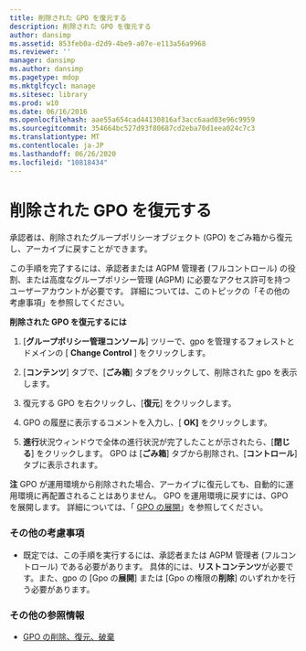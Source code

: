```yaml
---
title: 削除された GPO を復元する
description: 削除された GPO を復元する
author: dansimp
ms.assetid: 853feb0a-d2d9-4be9-a07e-e113a56a9968
ms.reviewer: ''
manager: dansimp
ms.author: dansimp
ms.pagetype: mdop
ms.mktglfcycl: manage
ms.sitesec: library
ms.prod: w10
ms.date: 06/16/2016
ms.openlocfilehash: aae55a654cad44130816af3acc6aad03e96c9959
ms.sourcegitcommit: 354664bc527d93f80687cd2eba70d1eea024c7c3
ms.translationtype: MT
ms.contentlocale: ja-JP
ms.lasthandoff: 06/26/2020
ms.locfileid: "10818434"
---
```

# 削除された GPO を復元する


承認者は、削除されたグループポリシーオブジェクト (GPO) をごみ箱から復元し、アーカイブに戻すことができます。

この手順を完了するには、承認者または AGPM 管理者 (フルコントロール) の役割、または高度なグループポリシー管理 (AGPM) に必要なアクセス許可を持つユーザーアカウントが必要です。 詳細については、このトピックの「その他の考慮事項」を参照してください。

**削除された GPO を復元するには**

1.  [**グループポリシー管理コンソール**] ツリーで、gpo を管理するフォレストとドメインの [ **Change Control** ] をクリックします。

2.  [**コンテンツ**] タブで、[**ごみ箱**] タブをクリックして、削除された gpo を表示します。

3.  復元する GPO を右クリックし、[**復元**] をクリックします。

4.  GPO の履歴に表示するコメントを入力し、[ **OK]** をクリックします。

5.  **進行**状況ウィンドウで全体の進行状況が完了したことが示されたら、[**閉じる**] をクリックします。 GPO は [**ごみ箱**] タブから削除され、[**コントロール**] タブに表示されます。

**注** GPO が運用環境から削除された場合、アーカイブに復元しても、自動的に運用環境に再配置されることはありません。 GPO を運用環境に戻すには、GPO を展開します。 詳細については、「 [GPO の展開](deploy-a-gpo-agpm30ops.md)」を参照してください。

 

### その他の考慮事項

-   既定では、この手順を実行するには、承認者または AGPM 管理者 (フルコントロール) である必要があります。 具体的には、**リストコンテンツ**が必要です。また、gpo の [Gpo の**展開**] または [Gpo の権限の**削除**] のいずれかを行う必要があります。

### その他の参照情報

-   [GPO の削除、復元、破棄](deleting-restoring-or-destroying-a-gpo-agpm30ops.md)

 

 





